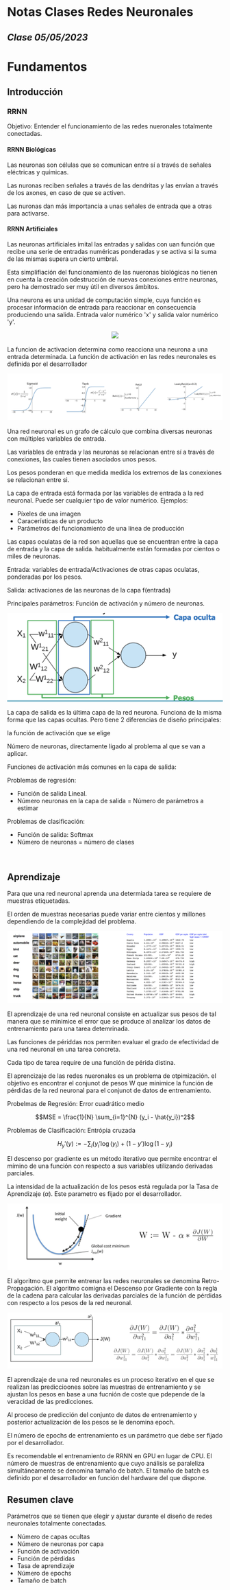 # Notas Clases Redes Neuronales

## _Clase 05/05/2023_

# Fundamentos

## Introducción

### RRNN

Objetivo: Entender el funcionamiento de las redes nueronales totalmente conectadas.

#### RRNN Biológicas

Las neuronas son células que se comunican entre sí a través de señales eléctricas y químicas. 

Las nuronas reciben señales a través de las dendritas y las envían a través de los axones, en caso de que se activen.

Las nuronas dan más importancia a unas señales de entrada que a otras para activarse.

#### RRNN Artificiales


Las neuronas artificiales imital las entradas y salidas con uan función que recibe una serie de entradas numéricas ponderadas y se activa si la suma de las mismas supera un cierto umbral.

Esta simplifiación del funcionamiento de las nueronas biológicas no tienen en cuenta la creación odestrucción de nuevas conexiones entre neuronas, pero ha demostrado ser muy útil en diversos ámbitos. 



Una neurona es una unidad de computación simple, cuya función es procesar información de entrada para reaccionar en consecuencia produciendo una salida. Entrada valor numérico 'x' y salida valor numérico 'y'.

<p align="center">
<img src="https://dcain.etsin.upm.es/~carlos/bookAA/_images/McCulloch-Pitts.png" width=500px>
</p>


La funcion de activacion determina como reacciona una neurona a una entrada determinada. La función de activación en las redes neuronales es definida por el desarrollador


<p align="center">
<img src="funciones.png">
</p>


Una red neuronal es un grafo de cálculo que combina diversas neuronas con múltiples variables de entrada.

Las variables de entrada y las neuronas se relacionan entre sí a través de conexiones, las cuales tienen asociados unos pesos.

Los pesos ponderan en que medida medida los extremos de las conexiones se relacionan entre si.

La capa de entrada está formada por las variables de entrada a la red neuronal. Puede ser cualquier tipo de valor numérico. Ejemplos:

- Píxeles de una imagen
- Caracerísticas de un producto
- Parámetros del funcionamiento de una línea de producción



Las capas oculatas de la red son aquellas que se encuentran entre la capa de entrada y la capa de salida. habitualmente están formadas por cientos o miles de neuronas.

Entrada: variables de entrada/Activaciones de otras capas oculatas, ponderadas por los pesos.

Salida: activaciones de las neuronas de la capa f(entrada)

Principales parámetros: Función de activación y número de neuronas.

<p align="center">
<img src="red_simple.png">
</p>

La capa de salida es la última capa de la red neurona. Funciona de la misma forma que las capas ocultas. Pero tiene 2 diferencias de diseño principales:

la función de activación que se elige

Número de neuronas, directamente ligado al problema al que se van a aplicar.




Funciones de activación más comunes en la capa de salida:

Problemas de regresión: 
- Función de salida Lineal. 
- Número neuronas en la capa de salida = Número de parámetros a estimar

Problemas de clasificación: 
- Función de salida:  Softmax
- Número de neuronas = número de clases

<br>

## Aprendizaje

Para que una red neuronal aprenda una determiada tarea se requiere de muestras etiquetadas.

El orden de muestras necesarias puede variar entre cientos y millones dependiendo de la complejidad del problema.



<p align="center">
<img src="imagenes_etiquetadas.png">
</p>



El aprendizaje de una red neuronal consiste en actualizar sus pesos de tal manera que se minimice el error que se produce al analizar los datos de entrenamiento para una tarea detemrinada.



Las funciones de périddas nos permiten evaluar el grado de efectividad de una red neuronal en una tarea concreta.

Cada tipo de tarea require de una función de périda distina.

El aprencizaje de las redes nueronales es un problema de otpimización. el objetivo es encontrar el conjunot de pesos W que minimice la función de pérdidas de la red neuronal para el conjunot de datos de entrenamiento.

Probelmas de Regresión:
Error cuadrático medio

$$MSE = \frac{1}{N} \sum_{i=1}^{N} (y_i - \hat{y_i})^2$$


Problemas de Clasificación:
Entrópia cruzada

$$H_y'(y) := - \sum_{i} (y_i' \log(y_i) + (1-y')\log(1-y_i)$$


El descenso por gradiente es un método iterativo que permite encontrar el mímino de una función con respecto a sus variables utilizando derivadas parciales.

La intensidad de la actualización de los pesos está regulada por la Tasa de Aprendizaje ($\alpha$). Este parametro es fijado por el desarrollador.


<p align="center">
<img src="des_grad.png">
</p>


El algoritmo que permite entrenar las redes neuronales se denomina Retro-Propagación. El algoritmo comigna el Descenso por Gradiente con la regla de la cadena para calcular las derivadas parciales de la función de pérdidas con respecto a los pesos de la red neuronal.

<p align="center">
<img src="retro_prop.png">
</p>


El aprendizaje de una red neuronales es un proceso iterativo en el que se realizan las prediccioones sobre las muestras de entrenamiento y se ajustan los pesos en base a una fucnión de coste que pdepende de la veracidad de las predicciones.

Al proceso de predicción del conjunto de datos de entrenamiento y posterior actualización de los pesos se le denomina epoch.

El número de epochs de entrenamiento es un parámetro que debe ser fijado por el desarrollador.

Es recomendable el entrenamiento de RRNN en GPU en lugar de CPU. El número de muestras de entrenamiento que cuyo análisis se paraleliza simultáneamente se denomina tamaño de batch. El tamaño de batch es definido por el desarrollador en función del hardware del que dispone.



## Resumen clave

Parámetros que se tienen que elegir y ajustar durante el diseño de redes neuronales totalmente conectadas.

- Número de capas ocultas
- Número de neuronas por capa
- Función de activación
- Función de pérdidas
- Tasa de aprendizaje
- Número de epochs
- Tamaño de batch
